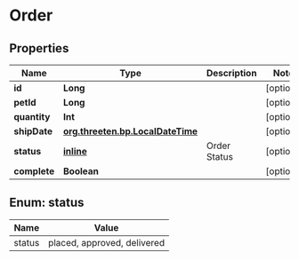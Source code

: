 
# Order

## Properties
Name | Type | Description | Notes
------------ | ------------- | ------------- | -------------
**id** | **Long** |  |  [optional]
**petId** | **Long** |  |  [optional]
**quantity** | **Int** |  |  [optional]
**shipDate** | [**org.threeten.bp.LocalDateTime**](org.threeten.bp.LocalDateTime.md) |  |  [optional]
**status** | [**inline**](#StatusEnum) | Order Status |  [optional]
**complete** | **Boolean** |  |  [optional]


<a name="StatusEnum"></a>
## Enum: status
Name | Value
---- | -----
status | placed, approved, delivered



